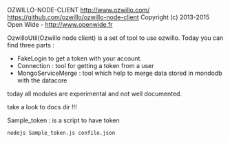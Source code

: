 
OZWILLO-NODE-CLIENT http://www.ozwillo.com/ 
https://github.com/ozwillo/ozwillo-node-client Copyright (c) 2013-2015 Open Wide - http://www.openwide.fr


OzwilloUtil(Ozwillo node client) is a set of tool to use ozwillo.
Today you can find three parts : 

- FakeLogin to get a token with your account.
- Connection : tool for getting a token from a user
- MongoServiceMerge : tool which help to merge data stored in mondodb with the datacore

today all modules are experimental and not well documented.

take a look to docs dir !!!

Sample_token : is a script to have token

`` nodejs Sample_token.js confile.json ``